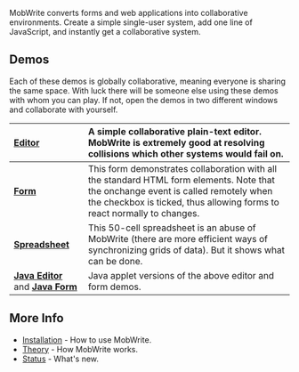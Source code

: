 MobWrite converts forms and web applications into collaborative environments.  Create a simple single-user system, add one line of JavaScript, and instantly get a collaborative system.

## Demos ##

Each of these demos is globally collaborative, meaning everyone is sharing the same space.  With luck there will be someone else using these demos with whom you can play.  If not,
open the demos in two different windows and collaborate with yourself.

| **[Editor](http://mobwrite3.appspot.com/static/demos/editor.html)** | A simple collaborative plain-text editor.  MobWrite is extremely good at resolving collisions which other systems would fail on. |
|:--------------------------------------------------------------------|:---------------------------------------------------------------------------------------------------------------------------------|
| **[Form](http://mobwrite3.appspot.com/static/demos/form.html)** | This form demonstrates collaboration with all the standard HTML form elements.  Note that the onchange event is called remotely when the checkbox is ticked, thus allowing forms to react normally to changes. |
| **[Spreadsheet](http://mobwrite3.appspot.com/static/demos/spreadsheet.html)** | This 50-cell spreadsheet is an abuse of MobWrite (there are more efficient ways of synchronizing grids of data).  But it shows what can be done. |
| **[Java Editor](http://mobwrite3.appspot.com/static/demos/java-editor.html)** and **[Java Form](http://mobwrite3.appspot.com/static/demos/java-form.html)** | Java applet versions of the above editor and form demos. |

## More Info ##

  * [Installation](Installation.md) - How to use MobWrite.
  * [Theory](Theory.md) - How MobWrite works.
  * [Status](Status.md) - What's new.